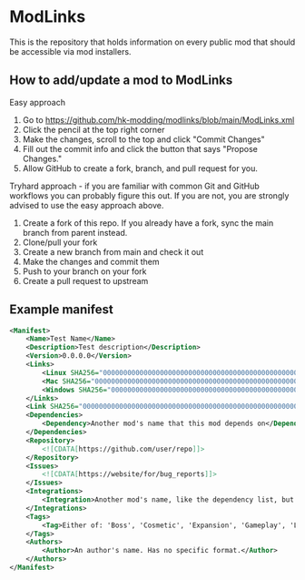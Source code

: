 # ModLinks

This is the repository that holds information on every public mod that should be accessible via mod installers.

## How to add/update a mod to ModLinks

Easy approach
1. Go to https://github.com/hk-modding/modlinks/blob/main/ModLinks.xml
1. Click the pencil at the top right corner
1. Make the changes, scroll to the top and click "Commit Changes"
1. Fill out the commit info and click the button that says "Propose Changes."
1. Allow GitHub to create a fork, branch, and pull request for you.

Tryhard approach - if you are familiar with common Git and GitHub workflows you can probably figure this out. If you are not, you are strongly advised to use the easy approach above.
1. Create a fork of this repo. If you already have a fork, sync the main branch from parent instead.
1. Clone/pull your fork
1. Create a new branch from main and check it out
1. Make the changes and commit them
1. Push to your branch on your fork
1. Create a pull request to upstream

## Example manifest

```xml
<Manifest>
    <Name>Test Name</Name>
    <Description>Test description</Description>
    <Version>0.0.0.0</Version>
    <Links>
        <Linux SHA256="0000000000000000000000000000000000000000000000000000000000000000"><![CDATA[https://linux.link]]></Linux>
        <Mac SHA256="0000000000000000000000000000000000000000000000000000000000000000"><![CDATA[https://mac.link]]></Mac>
        <Windows SHA256="0000000000000000000000000000000000000000000000000000000000000000"><![CDATA[https://windows.link]]></Windows>
    </Links>
    <Link SHA256="0000000000000000000000000000000000000000000000000000000000000000"><![CDATA[https://multiplatform.link]]></Link>
    <Dependencies>
        <Dependency>Another mod's name that this mod depends on</Dependency>
    </Dependencies>
    <Repository>
        <![CDATA[https://github.com/user/repo]]>
    </Repository>
    <Issues>
        <![CDATA[https://website/for/bug_reports]]>
    </Issues>
    <Integrations>
        <Integration>Another mod's name, like the dependency list, but not a hard dependency, but extra stuff when it is installed alongside</Integration>
    </Integrations>
    <Tags>
        <Tag>Either of: 'Boss', 'Cosmetic', 'Expansion', 'Gameplay', 'Library', 'Utility'</Tag>
    </Tags>
    <Authors>
        <Author>An author's name. Has no specific format.</Author>
    </Authors>
</Manifest>
```
